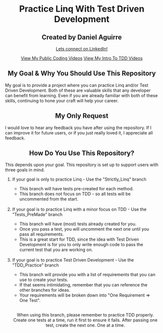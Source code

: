 
<h1 align="center"> Practice Linq With Test Driven Development </h1>

<h2 align="center"> Created by Daniel Aguirre </h2>
<p align="center"><a href="https://www.linkedin.com/in/daniel-aguirre-/">Lets connect on LinkedIn!</a></p>
<p align="center">
	<a href="https://drive.google.com/drive/folders/1O9n09P9O6YiDrPapbquSuq5WP0J4jGeP?usp=sharing">View My Public Coding Videos</a>
	<a href="https://drive.google.com/drive/folders/1OU6cIBteGs50pT0EFf69pdqEK1m53bAZ?usp=sharing">View My Intro To TDD Videos</a>
</p>

<h2 align="center"> My Goal & Why You Should Use This Repository </h2>
<p> My goal is to provide a project where you can practice Linq and/or Test Driven Development. Both of these are valuable skills that any developer can benefit from learning. Even if you are already familiar with both of these skills, continuing to hone your craft will help your career.</p>

<h2 align="center"> My Only Request </h2>
<p> I would love to hear any feedback you have after using the repository. If I can improve it for future users, or if you just really loved it, I appreciate all feedback. </p>

<h2 align="center"> How Do You Use This Repository? </h2>
<p> This depends upon your goal. This repository is set up to support users with three goals in mind.</p>
<ol>
<li>If your goal is only to practice Linq - Use the "Strictly_Linq" branch</li>
	<ul>
	<li>This branch will have tests pre-created for each method. </li>
	<li>This branch does not focus on TDD - so all tests will be uncommented from the start.</li>
	</ul><br>
<li>If your goal is to practice Linq with a minor focus on TDD - Use the "Tests_PreMade" branch</li>
	<ul>
	<li>This branch will have (most) tests already created for you.</li>
	<li>Once you pass a test, you will uncomment the next one until you pass all requirements.</li>
	<li>This is a great start for TDD, since the idea with Test Driven Development is for you to only write enough code to pass the current test that you are working on.</li>
	</ul><br>
<li>If your goal is to practice Test Driven Development - Use the "TDD_Practice" branch</li>
	<ul>
	<li>This branch will provide you with a list of requirements that you can use to create your tests.</li>
	<li>If that seems intimidating, remember that you can reference the other branches for ideas.</li>
	<li>Your requirements will be broken down into "One Requirement => One Test".</li>
	</ul><br>
<p align="center">When using this branch, please remember to practice TDD properly. Create one tests at a time, run it first to ensure it fails. After passing one test, create the next one. One at a time.</p>
</ol>
